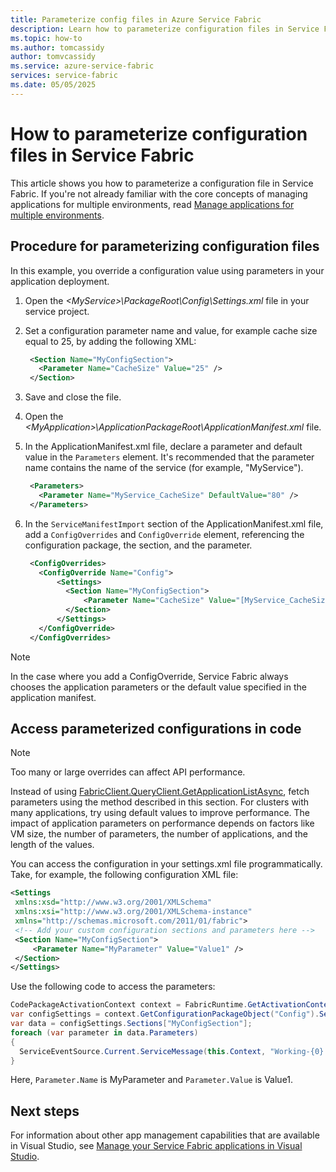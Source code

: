 ```yaml
---
title: Parameterize config files in Azure Service Fabric 
description: Learn how to parameterize configuration files in Service Fabric, a useful technique when managing multiple environments.
ms.topic: how-to
ms.author: tomcassidy
author: tomvcassidy
ms.service: azure-service-fabric
services: service-fabric
ms.date: 05/05/2025
---
```


# How to parameterize configuration files in Service Fabric

This article shows you how to parameterize a configuration file in Service Fabric.  If you're not already familiar with the core concepts of managing applications for multiple environments, read [Manage applications for multiple environments](service-fabric-manage-multiple-environment-app-configuration.md).

## Procedure for parameterizing configuration files

In this example, you override a configuration value using parameters in your application deployment.

1. Open the *\<MyService>\PackageRoot\Config\Settings.xml* file in your service project.
1. Set a configuration parameter name and value, for example cache size equal to 25, by adding the following XML:

   ```xml
    <Section Name="MyConfigSection">
      <Parameter Name="CacheSize" Value="25" />
    </Section>
   ```

1. Save and close the file.
1. Open the *\<MyApplication>\ApplicationPackageRoot\ApplicationManifest.xml* file.
1. In the ApplicationManifest.xml file, declare a parameter and default value in the `Parameters` element.  It's recommended that the parameter name contains the name of the service (for example, "MyService").

   ```xml
    <Parameters>
      <Parameter Name="MyService_CacheSize" DefaultValue="80" />
    </Parameters>
   ```
1. In the `ServiceManifestImport` section of the ApplicationManifest.xml file, add a `ConfigOverrides` and `ConfigOverride` element, referencing the configuration package, the section, and the parameter.

   ```xml
    <ConfigOverrides>
      <ConfigOverride Name="Config">
          <Settings>
            <Section Name="MyConfigSection">
                <Parameter Name="CacheSize" Value="[MyService_CacheSize]" />
            </Section>
          </Settings>
      </ConfigOverride>
    </ConfigOverrides>
   ```

> [!NOTE]
> In the case where you add a ConfigOverride, Service Fabric always chooses the application parameters or the default value specified in the application manifest.

## Access parameterized configurations in code

> [!NOTE]
> Too many or large overrides can affect API performance.
>
> Instead of using [FabricClient.QueryClient.GetApplicationListAsync](/dotnet/api/system.fabric.fabricclient.queryclient.getapplicationlistasync?view=azure-dotnet#system-fabric-fabricclient-queryclient-getapplicationlistasync), fetch parameters using the method described in this section. For clusters with many applications, try using default values to improve performance. The impact of application parameters on performance depends on factors like VM size, the number of parameters, the number of applications, and the length of the values.

You can access the configuration in your settings.xml file programmatically. Take, for example, the following configuration XML file:

   ```xml
<Settings
	xmlns:xsd="http://www.w3.org/2001/XMLSchema"
	xmlns:xsi="http://www.w3.org/2001/XMLSchema-instance"
	xmlns="http://schemas.microsoft.com/2011/01/fabric">
	<!-- Add your custom configuration sections and parameters here -->
	<Section Name="MyConfigSection">
		<Parameter Name="MyParameter" Value="Value1" />
	</Section>
</Settings>     
   ```
  
Use the following code to access the parameters:

  ```C#
CodePackageActivationContext context = FabricRuntime.GetActivationContext();
var configSettings = context.GetConfigurationPackageObject("Config").Settings;
var data = configSettings.Sections["MyConfigSection"];
foreach (var parameter in data.Parameters)
{
    ServiceEventSource.Current.ServiceMessage(this.Context, "Working-{0} - {1}", parameter.Name, parameter.Value);
}
  ```

Here, `Parameter.Name` is MyParameter and `Parameter.Value` is Value1.

## Next steps
For information about other app management capabilities that are available in Visual Studio, see [Manage your Service Fabric applications in Visual Studio](service-fabric-manage-application-in-visual-studio.md).
